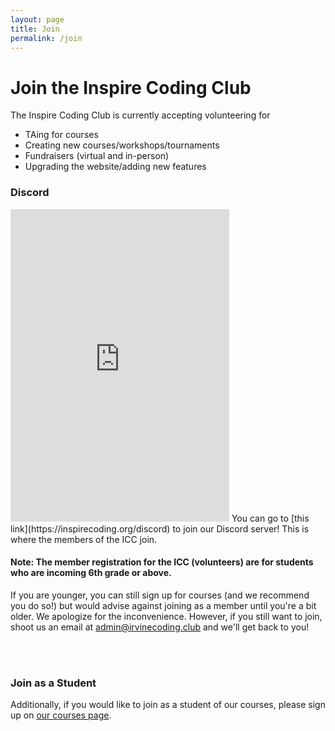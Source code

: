 ```yaml
---
layout: page
title: Join
permalink: /join
---
```


# Join the Inspire Coding Club

The Inspire Coding Club is currently accepting volunteering for 
 - TAing for courses
 - Creating new courses/workshops/tournaments
 - Fundraisers (virtual and in-person)
 - Upgrading the website/adding new features

### Discord

<iframe src="https://discord.com/widget?id=800120401107746846&theme=dark" width="350" height="500" allowtransparency="true" frameborder="0" sandbox="allow-popups allow-popups-to-escape-sandbox allow-same-origin allow-scripts"></iframe>
You can go to [this link](https://inspirecoding.org/discord) to join our Discord server! This is where the members of the ICC join.


#### Note: The member registration for the ICC (volunteers) are for students who are incoming 6th grade or above.
If you are younger, you can still sign up for courses (and we recommend you do so!) but would advise against joining as a member until you're a bit older. We apologize for the inconvenience. However, if you still want to join, shoot us an email at <a href="mailto:theinspirecodingclub@gmail.com">admin@irvinecoding.club</a> and we'll get back to you!

<br />

<br />

### Join as a Student
Additionally, if you would like to join as a student of our courses, please sign up on <a href="{{ site.baseurl }}/courses">our courses page</a>.
